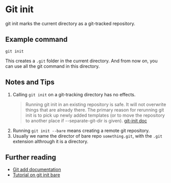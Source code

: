 # Git init

git init marks the current directory as a git-tracked repository.

## Example command

~~~
git init
~~~

This creates a `.git` folder in the current directory. And from now on, you can use all the git command in this directory.

## Notes and Tips

1. Calling `git init` on a git-tracking directory has no effects.
    > Running git init in an existing repository is safe. It will not overwrite things that are already there. The primary reason for rerunning git init is to pick up newly added templates (or to move the repository to another place if --separate-git-dir is given).
    [git-init doc](https://www.kernel.org/pub/software/scm/git/docs/git-init.html)
2. Running `git init --bare` means creating a remote git repository.
3. Usually we name the director of bare repo `something.git`, with the `.git` extension althrough it is a directory.

## Further reading

- [Git add documentation](https://www.kernel.org/pub/software/scm/git/docs/git-init.html)
- [Tutorial on git init bare](https://www.atlassian.com/git/tutorials/setting-up-a-repository/git-init)

